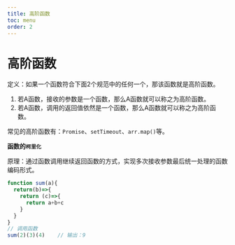 ```yaml
---
title: 高阶函数
toc: menu
order: 2
---
```

# 高阶函数

定义：如果一个函数符合下面2个规范中的任何一个，那该函数就是高阶函数。

1. 若A函数，接收的参数是一个函数，那么A函数就可以称之为高阶函数。
2. 若A函数，调用的返回值依然是一个函数，那么A函数就可以称之为高阶函数。

常见的高阶函数有：`Promise`、`setTimeout`、`arr.map()`等。



**函数的`柯里化`**

原理：通过函数调用继续返回函数的方式，实现多次接收参数最后统一处理的函数编码形式。

```js
function sum(a){
  return(b)=>{
    return (c)=>{
      return a+b+c
    }
  }
}
// 调用函数
sum(2)(3)(4)	// 输出：9
```
